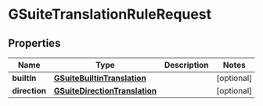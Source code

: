 # GSuiteTranslationRuleRequest

## Properties
Name | Type | Description | Notes
------------ | ------------- | ------------- | -------------
**builtIn** | [**GSuiteBuiltinTranslation**](GSuiteBuiltinTranslation.md) |  |  [optional]
**direction** | [**GSuiteDirectionTranslation**](GSuiteDirectionTranslation.md) |  |  [optional]
